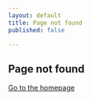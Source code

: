 ```yaml
---
layout: default
title: Page not found
published: false

---
```

## Page not found

[Go to the homepage](/ "Back to homepage")